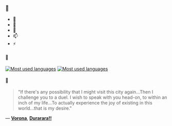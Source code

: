 ### 👋

- 🔭
- 🌱
- 💬
- 📫
- ⚡

#### 🧏

[![Most used languages](https://github-readme-stats-aynah.vercel.app/api/top-langs/?username=aynh&theme=solarized-dark&langs_count=6&layout=compact&hide_title=true)](https://github.com/anuraghazra/github-readme-stats#gh-dark-mode-only)
[![Most used languages](https://github-readme-stats-aynah.vercel.app/api/top-langs/?username=aynh&theme=solarized-light&langs_count=6&layout=compact&hide_title=true)](https://github.com/anuraghazra/github-readme-stats#gh-light-mode-only)

#### 💬

> "If there's any possibility that I might visit this city again...Then I challenge you to a duel.  I wish to speak with you head-on, to within an inch of my life...To actually experience the joy of existing in this world...that is my desire."

&mdash; [**Vorona**](https://myanimelist.net/character.php?q=Vorona&cat=character), [**Durarara!!**](https://myanimelist.net/search/all?q=Durarara!!&cat=all)
